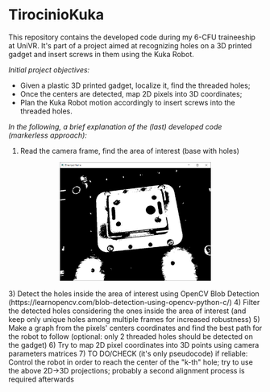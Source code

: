 # TirocinioKuka
This repository contains the developed code during my 6-CFU traineeship at UniVR. It's part of a project aimed at recognizing holes on a 3D printed gadget and insert screws in them using the Kuka Robot.

_Initial project objectives:_
- Given a plastic 3D printed gadget, localize it, find the threaded holes;
- Once the centers are detected, map 2D pixels into 3D coordinates;
- Plan the Kuka Robot motion accordingly to insert screws into the threaded holes.


_In the following, a brief explanation of the (last) developed code (markerless approach):_
1) Read the camera frame, find the area of interest (base with holes)
<p align="center">
  <img src="img/1_bin.png" width="300"/>
</p>
3) Detect the holes inside the area of interest using OpenCV Blob Detection (https://learnopencv.com/blob-detection-using-opencv-python-c/)
4) Filter the detected holes considering the ones inside the area of interest (and keep only unique holes among multiple frames for increased robustness)
5) Make a graph from the pixels' centers coordinates and find the best path for the robot to follow (optional: only 2 threaded holes should be detected on the gadget)
6) Try to map 2D pixel coordinates into 3D points using camera parameters matrices
7) TO DO/CHECK (it's only pseudocode) if reliable: Control the robot in order to reach the center of the "k-th" hole; try to use the above 2D->3D projections; probably a second alignment process is required afterwards
